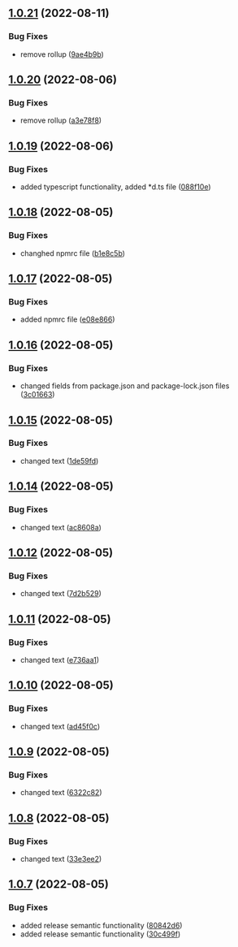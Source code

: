 ## [1.0.21](https://github.com/microfront-poligon/svelte-todo/compare/v1.0.20...v1.0.21) (2022-08-11)


### Bug Fixes

* remove rollup ([9ae4b9b](https://github.com/microfront-poligon/svelte-todo/commit/9ae4b9b11c99ef5a648ef8b79c6e3a5592907975))

## [1.0.20](https://github.com/microfront-poligon/svelte-todo/compare/v1.0.19...v1.0.20) (2022-08-06)


### Bug Fixes

* remove rollup ([a3e78f8](https://github.com/microfront-poligon/svelte-todo/commit/a3e78f8dedc9d83d8f1c8575f2876ee86b43e4a6))

## [1.0.19](https://github.com/microfront-poligon/svelte-todo/compare/v1.0.18...v1.0.19) (2022-08-06)


### Bug Fixes

* added typescript functionality, added *d.ts file ([088f10e](https://github.com/microfront-poligon/svelte-todo/commit/088f10e35893228af3c7420c98912b31399287e9))

## [1.0.18](https://github.com/microfront-poligon/svelte-todo/compare/v1.0.17...v1.0.18) (2022-08-05)


### Bug Fixes

* changhed npmrc file ([b1e8c5b](https://github.com/microfront-poligon/svelte-todo/commit/b1e8c5be9d98fdb5e9795ec6f88c48e3a0a67b88))

## [1.0.17](https://github.com/microfront-poligon/svelte-todo/compare/v1.0.16...v1.0.17) (2022-08-05)


### Bug Fixes

* added npmrc file ([e08e866](https://github.com/microfront-poligon/svelte-todo/commit/e08e86636064570443535361a85267c5bcd2d963))

## [1.0.16](https://github.com/microfront-poligon/svelte-todo/compare/v1.0.15...v1.0.16) (2022-08-05)


### Bug Fixes

* changed fields from package.json and package-lock.json files ([3c01663](https://github.com/microfront-poligon/svelte-todo/commit/3c01663de0ed40f018793e1b8a86b119e8c22abf))

## [1.0.15](https://github.com/devilz1/svelte-todo/compare/v1.0.14...v1.0.15) (2022-08-05)


### Bug Fixes

* changed text ([1de59fd](https://github.com/devilz1/svelte-todo/commit/1de59fd0b6c6d7da6d3fc39d3acc433e240e3e7a))

## [1.0.14](https://github.com/devilz1/svelte-todo/compare/v1.0.13...v1.0.14) (2022-08-05)


### Bug Fixes

* changed text ([ac8608a](https://github.com/devilz1/svelte-todo/commit/ac8608a77aa92866295619148a1be0c7218442e9))

## [1.0.12](https://github.com/devilz1/svelte-todo/compare/v1.0.11...v1.0.12) (2022-08-05)


### Bug Fixes

* changed text ([7d2b529](https://github.com/devilz1/svelte-todo/commit/7d2b529c4b4bf8efbe19b4d3aadda86e9a9bc099))

## [1.0.11](https://github.com/devilz1/svelte-todo/compare/v1.0.10...v1.0.11) (2022-08-05)


### Bug Fixes

* changed text ([e736aa1](https://github.com/devilz1/svelte-todo/commit/e736aa18eb0fa27a5931e9558334e2995de44f00))

## [1.0.10](https://github.com/devilz1/svelte-todo/compare/v1.0.9...v1.0.10) (2022-08-05)


### Bug Fixes

* changed text ([ad45f0c](https://github.com/devilz1/svelte-todo/commit/ad45f0c60acd91c2611ab7ca2b18617bffda840f))

## [1.0.9](https://github.com/devilz1/svelte-todo/compare/v1.0.8...v1.0.9) (2022-08-05)


### Bug Fixes

* changed text ([6322c82](https://github.com/devilz1/svelte-todo/commit/6322c82894a6c53447f560d428ccc9a60e7b6615))

## [1.0.8](https://github.com/devilz1/svelte-todo/compare/v1.0.7...v1.0.8) (2022-08-05)


### Bug Fixes

* changed text ([33e3ee2](https://github.com/devilz1/svelte-todo/commit/33e3ee20215df8535a758ed6694a84bb8a70b516))

## [1.0.7](https://github.com/devilz1/svelte-todo/compare/v1.0.6...v1.0.7) (2022-08-05)


### Bug Fixes

* added release semantic functionality ([80842d6](https://github.com/devilz1/svelte-todo/commit/80842d665afaa2b413a75334679790163180de11))
* added release semantic functionality ([30c499f](https://github.com/devilz1/svelte-todo/commit/30c499f92e9a0b49ef629026658342051ab78a7d))
